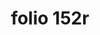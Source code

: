 ---
layout: edition
title: folio 152r
manuscript: Florence, Biblioteca Marucelliana, Carte Rajna XIX.15
sigla: R
iip: r152r.tif
milestone: 303
---